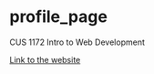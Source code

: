 # profile_page
CUS 1172 Intro to Web Development

[Link to the website](https://wewewe08.github.io/profile_page/Projects/Milestone_2/index.html)
